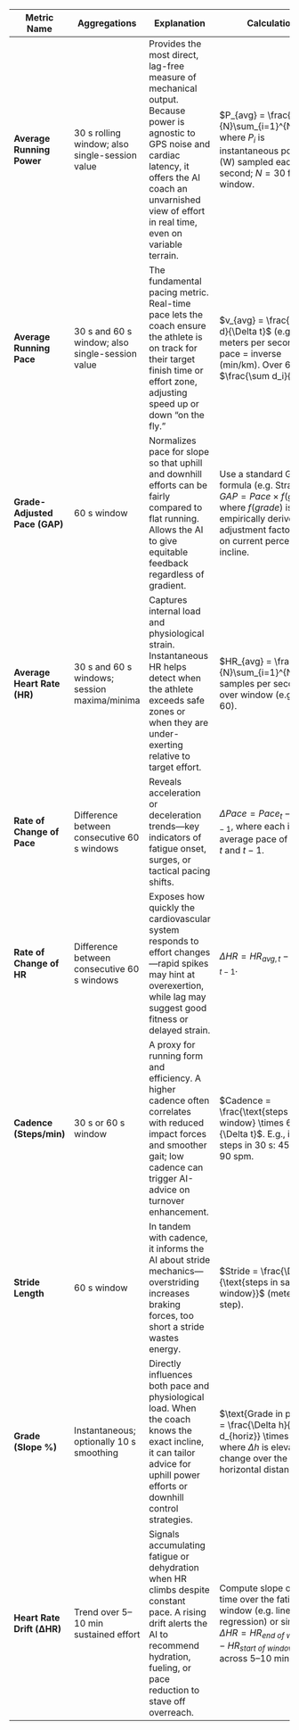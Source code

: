 | **Metric Name**                  | **Aggregations**                               | **Explanation**                                                                                                                                                                                                           | **Calculation**                                                                                                                                                          |
| -------------------------------- | ---------------------------------------------- | ------------------------------------------------------------------------------------------------------------------------------------------------------------------------------------------------------------------------- | ------------------------------------------------------------------------------------------------------------------------------------------------------------------------ |
| **Average Running Power**        | 30 s rolling window; also single-session value | Provides the most direct, lag-free measure of mechanical output. Because power is agnostic to GPS noise and cardiac latency, it offers the AI coach an unvarnished view of effort in real time, even on variable terrain. | $P_{avg} = \frac{1}{N}\sum_{i=1}^{N}P_i$, where $P_i$ is instantaneous power (W) sampled each second; $N=30$ for 30 s window.                                            |
| **Average Running Pace**         | 30 s and 60 s window; also single-session value       | The fundamental pacing metric. Real-time pace lets the coach ensure the athlete is on track for their target finish time or effort zone, adjusting speed up or down “on the fly.”                                         | $v_{avg} = \frac{\Delta d}{\Delta t}$ (e.g. meters per second); pace = inverse (min/km). Over 60 s: $\frac{\sum d_i}{60}$.                                               |
| **Grade-Adjusted Pace (GAP)**    | 60 s window                                    | Normalizes pace for slope so that uphill and downhill efforts can be fairly compared to flat running. Allows the AI to give equitable feedback regardless of gradient.                                                    | Use a standard GAP formula (e.g. Strava’s): $GAP = Pace \times f(grade)$, where $f(grade)$ is an empirically derived adjustment factor based on current percent incline. |
| **Average Heart Rate (HR)**      | 30 s and 60 s windows; session maxima/minima   | Captures internal load and physiological strain. Instantaneous HR helps detect when the athlete exceeds safe zones or when they are under-exerting relative to target effort.                                             | $HR_{avg} = \frac{1}{N}\sum_{i=1}^{N}HR_i$, samples per second over window (e.g. $N=60$).                                                                                |
| **Rate of Change of Pace**       | Difference between consecutive 60 s windows    | Reveals acceleration or deceleration trends—key indicators of fatigue onset, surges, or tactical pacing shifts.                                                                                                           | $\Delta Pace = Pace_{t} - Pace_{t-1}$, where each is the average pace of minute $t$ and $t-1$.                                                                           |
| **Rate of Change of HR**         | Difference between consecutive 60 s windows    | Exposes how quickly the cardiovascular system responds to effort changes—rapid spikes may hint at overexertion, while lag may suggest good fitness or delayed strain.                                                     | $\Delta HR = HR_{avg,t} - HR_{avg,t-1}$.                                                                                                                                 |
| **Cadence (Steps/min)**          | 30 s or 60 s window                            | A proxy for running form and efficiency. A higher cadence often correlates with reduced impact forces and smoother gait; low cadence can trigger AI-advice on turnover enhancement.                                       | $Cadence = \frac{\text{steps in window} \times 60}{\Delta t}$. E.g., if 45 steps in 30 s: $45 \times 2 = 90$ spm.                                                        |
| **Stride Length**                | 60 s window                                    | In tandem with cadence, it informs the AI about stride mechanics—overstriding increases braking forces, too short a stride wastes energy.                                                                                 | $Stride = \frac{\Delta d}{\text{steps in same window}}$ (meters per step).                                                                                               |
| **Grade (Slope %)**              | Instantaneous; optionally 10 s smoothing       | Directly influences both pace and physiological load. When the coach knows the exact incline, it can tailor advice for uphill power efforts or downhill control strategies.                                               | $\text{Grade in percent} = \frac{\Delta h}{\Delta d_{horiz}} \times 100$, where $\Delta h$ is elevation change over the horizontal distance.                                      |
| **Heart Rate Drift (ΔHR)**       | Trend over 5–10 min sustained effort           | Signals accumulating fatigue or dehydration when HR climbs despite constant pace. A rising drift alerts the AI to recommend hydration, fueling, or pace reduction to stave off overreach.                                 | Compute slope of HR vs. time over the fatigue window (e.g. linear regression) or simply $\Delta HR = HR_{end\ of\ window} - HR_{start\ of\ window}$ across 5–10 min.     |
